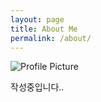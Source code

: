 ```yaml
---
layout: page
title: About Me
permalink: /about/
---
```


<img src="{{ site.baseurl }}/assets/profile.jpeg" title="Profile Picture" class="profile">

<!-- INJAE is a custom theme for Jekyll, made by [Ben Centra][bencentra] for his own blog. He'd be humbled if you liked it enough to use it as well! Installation and configuration instructions can be found in the [GitHub repository](https://github.com/bencentra/centrarium).

This page is a good place to write about yourself, your project, your product, or whatever it is your site is for. You can replace the image above, or you can get rid of it entirely. 

You can find out more info about customizing your Jekyll theme, as well as basic Jekyll usage documentation at [jekyllrb.com](http://jekyllrb.com/). And you can find the source code for Jekyll at [github.com/jekyll/jekyll](https://github.com/jekyll/jekyll) -->

작성중입니다..

[centrarium]: https://github.com/bencentra/centrarium
[bencentra]: http://bencentra.com
[jekyll]: https://github.com/jekyll/jekyll

